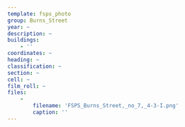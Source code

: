 ```yaml
---
template: fsps_photo
group: Burns_Street
year: ~
description: ~
buildings:
    - ''
coordinates: ~
heading: ~
classification: ~
section: ~
cell: ~
film_roll: ~
files:
    -
        filename: 'FSPS_Burns_Street,_no_7,_4-3-I.png'
        caption: ''
---
```

